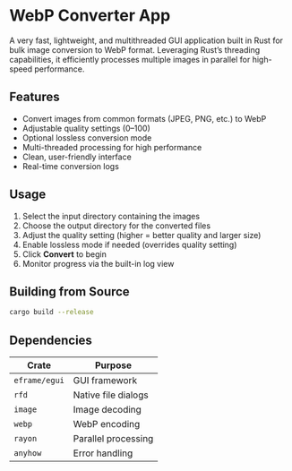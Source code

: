 # WebP Converter App

A very fast, lightweight, and multithreaded GUI application built in Rust for bulk image conversion to WebP format. Leveraging Rust’s threading capabilities, it efficiently processes multiple images in parallel for high-speed performance.

## Features

- Convert images from common formats (JPEG, PNG, etc.) to WebP  
- Adjustable quality settings (0–100)  
- Optional lossless conversion mode  
- Multi-threaded processing for high performance  
- Clean, user-friendly interface  
- Real-time conversion logs

## Usage

1. Select the input directory containing the images  
2. Choose the output directory for the converted files  
3. Adjust the quality setting (higher = better quality and larger size)  
4. Enable lossless mode if needed (overrides quality setting)  
5. Click **Convert** to begin  
6. Monitor progress via the built-in log view

## Building from Source
```bash
cargo build --release
```

## Dependencies

| Crate         | Purpose                |
|---------------|------------------------|
| `eframe/egui` | GUI framework          |
| `rfd`         | Native file dialogs    |
| `image`       | Image decoding         |
| `webp`        | WebP encoding          |
| `rayon`       | Parallel processing    |
| `anyhow`      | Error handling         |






















